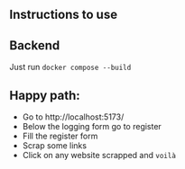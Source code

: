 ## Instructions to use

## Backend
Just run `docker compose --build`

## Happy path:

- Go to http://localhost:5173/
- Below the logging form go to register
- Fill the register form
- Scrap some links
- Click on any website scrapped and `voilà`